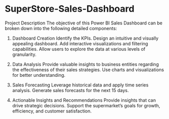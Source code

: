 # SuperStore-Sales-Dashboard
Project Description
The objective of this Power BI Sales Dashboard can be broken down into the following detailed components:

1. Dashboard Creation
      Identify the KPIs.
      Design an intuitive and visually appealing dashboard.
      Add interactive visualizations and filtering capabilities.
      Allow users to explore the data at various levels of granularity.

2. Data Analysis
      Provide valuable insights to business entities regarding the effectiveness of their sales strategies.
      Use charts and visualizations for better understanding.

3. Sales Forecasting
      Leverage historical data and apply time series analysis.
      Generate sales forecasts for the next 15 days.

4. Actionable Insights and Recommendations
      Provide insights that can drive strategic decisions.
      Support the supermarket’s goals for growth, efficiency, and customer satisfaction.
